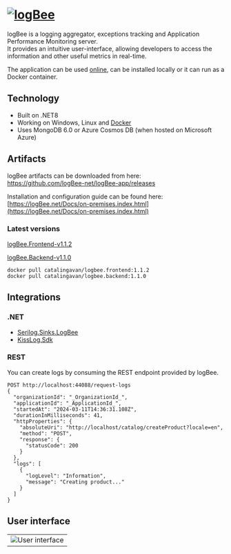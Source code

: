 # [![logBee](https://github.com/logBee-net/logBee-app/assets/39127098/d1436229-983d-41e7-bcff-7288601bf2d0)](https://logbee.net)

logBee is a logging aggregator, exceptions tracking and Application Performance Monitoring server. <br/>
It provides an intuitive user-interface, allowing developers to access the information and other useful metrics in real-time.

The application can be used [online](https://logbee.net), can be installed locally or it can run as a Docker container.

## Technology

- Built on .NET8
- Working on Windows, Linux and [Docker](Docker/README.md)
- Uses MongoDB 6.0 or Azure Cosmos DB (when hosted on Microsoft Azure)

## Artifacts

logBee artifacts can be downloaded from here: <br/>
<https://github.com/logBee-net/logBee-app/releases>

Installation and configuration guide can be found here: <br/>
[https://logBee.net/Docs/on-premises.index.html](https://logBee.net/Docs/on-premises.index.html)

### Latest versions

[logBee.Frontend-v1.1.2](https://github.com/logBee-net/logBee-app/releases/tag/logBee.Frontend-v1.1.2)

[logBee.Backend-v1.1.0](https://github.com/logBee-net/logBee-app/releases/tag/logBee.Backend-v1.1.0)

```none
docker pull catalingavan/logbee.frontend:1.1.2
docker pull catalingavan/logbee.backend:1.1.0
```

## Integrations

### .NET

- [Serilog.Sinks.LogBee](https://github.com/catalingavan/serilog-sinks-logbee)
- [KissLog.Sdk](https://github.com/catalingavan/KissLog.Sdk)

### REST

You can create logs by consuming the REST endpoint provided by logBee.

```
POST http://localhost:44088/request-logs
{
  "organizationId": "_OrganizationId_",
  "applicationId": "_ApplicationId_",
  "startedAt": "2024-03-11T14:36:31.108Z",
  "durationInMilliseconds": 41,
  "httpProperties": {
    "absoluteUri": "http://localhost/catalog/createProduct?locale=en",
    "method": "POST",
    "response": {
      "statusCode": 200
    }
  },
  "logs": [
    {
      "logLevel": "Information",
      "message": "Creating product..."
    }
  ]
}
```

## User interface

<table><tr><td>
    <img alt="User interface" src="https://github.com/logBee-net/logBee-app/assets/39127098/44c8686b-bc24-4c4e-9fd8-155da9826a08" />
</td></tr></table>
